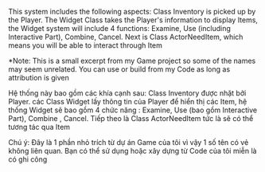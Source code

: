 This system includes the following aspects:
Class Inventory is picked up by the Player.
The Widget Class takes the Player's information to display Items, the Widget system will include 4 functions: Examine, Use (including Interactive Part), Combine, Cancel.
Next is Class ActorNeedItem, which means you will be able to interact through Item

*Note:
  This is a small excerpt from my Game project so some of the names may seem unrelated.
  You can use or build from my Code as long as attribution is given


Hệ thống này bao gồm các khía cạnh sau:
Class Inventory được nhặt bởi Player. 
các Class Widget lấy thông tin của Player để hiển thị các Item, hệ thống Widget sẽ bao gồm 4 chức năng : Examine, Use (bao gồm Interactive Part), Combine , Cancel. 
Tiếp theo là Class ActorNeedItem tức là sẽ có thể tương tác qua Item

Chú ý:
  Đây là 1 phần nhỏ trích từ dự án Game của tôi vì vậy 1 số tên có vẻ không liên quan.
  Bạn có thể sử dụng hoặc xây dựng từ Code của tôi miễn là có ghi công
